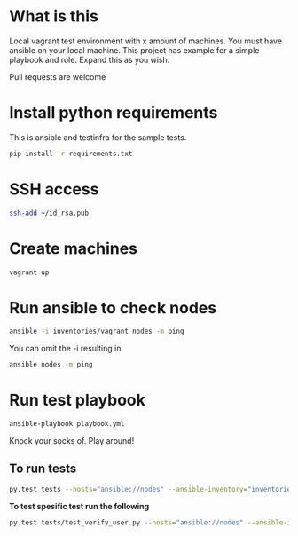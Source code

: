 # What is this
Local vagrant test environment with x amount of machines. You must have ansible on your local machine. This project has example for a simple playbook and role. Expand this as you wish.

Pull requests are welcome

# Install python requirements
This is ansible and testinfra for the sample tests.
```bash
pip install -r requirements.txt
```

# SSH access
```bash
ssh-add ~/id_rsa.pub
```

# Create machines
```bash
vagrant up 
```


# Run ansible to check nodes
```bash
ansible -i inventories/vagrant nodes -m ping
```
You can omit the -i resulting in

```bash
ansible nodes -m ping
```

# Run test playbook
```bash
ansible-playbook playbook.yml
```

Knock your socks of. Play around!

## To run tests
```bash
py.test tests --hosts="ansible://nodes" --ansible-inventory="inventories/vagrant"
```

**To test spesific test run the following**
```bash
py.test tests/test_verify_user.py --hosts="ansible://nodes" --ansible-inventory="inventories/vagrant"
```